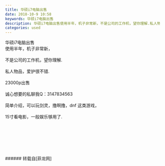 ```yaml
---
title: 华硕i7电脑出售
date: 2018-10-9 10:58
keywords: 华硕i7电脑出售
description: 华硕i7电脑出售使用半年，机子非常新，不是公司的工作机，望你理解.私人物品，爱护很不错.23000p出售诚心想要的私聊我Q：3147834563简单介绍，可以玩剑灵，撸啊撸，dnf 这类游戏，15寸看电影，一般娱乐够用了.
categories: used
---
```

<td class="t_f" id="postmessage_1979443">

华硕i7电脑出售<br/>
使用半年，机子非常新，<br/>
<br/>
不是公司的工作机，望你理解.<br/>
<br/>
私人物品，爱护很不错.<br/>
<br/>
23000p出售<br/>
<br/>
诚心想要的私聊我Q：3147834563<br/>
<br/>
简单介绍，可以玩剑灵，撸啊撸，dnf 这类游戏，<br/>
<br/>
15寸看电影，一般娱乐够用了.<br/>
<br/>
<img alt="" border="0" class="zoom" data-cf-modified-4ac0fad21ede526a6d839560-="" file="http://www.flw.ph/data/appbyme/upload/image/201810/09/jGpqipz8HExd.jpg" id="aimg_cvX2i" lazyloadthumb="1" onclick="" onmouseover="" src="http://www.flw.ph/data/appbyme/upload/image/201810/09/jGpqipz8HExd.jpg"/><br/>
<br/>
<img alt="" border="0" class="zoom" data-cf-modified-4ac0fad21ede526a6d839560-="" file="http://www.flw.ph/data/appbyme/upload/image/201810/09/Oq4iGdet70hL.jpg" id="aimg_T0498" lazyloadthumb="1" onclick="" onmouseover="" src="http://www.flw.ph/data/appbyme/upload/image/201810/09/Oq4iGdet70hL.jpg"/><br/>
<br/>
<img alt="" border="0" class="zoom" data-cf-modified-4ac0fad21ede526a6d839560-="" file="http://www.flw.ph/data/appbyme/upload/image/201810/09/v3c5SpJtansr.jpg" id="aimg_XZLUF" lazyloadthumb="1" onclick="" onmouseover="" src="http://www.flw.ph/data/appbyme/upload/image/201810/09/v3c5SpJtansr.jpg"/><br/>
<br/>
<img alt="" border="0" class="zoom" data-cf-modified-4ac0fad21ede526a6d839560-="" file="http://www.flw.ph/data/appbyme/upload/image/201810/09/pnQp7HxBgbg4.jpg" id="aimg_M4k72" lazyloadthumb="1" onclick="" onmouseover="" src="http://www.flw.ph/data/appbyme/upload/image/201810/09/pnQp7HxBgbg4.jpg"/><br/>
<br/>
<img alt="" border="0" class="zoom" data-cf-modified-4ac0fad21ede526a6d839560-="" file="http://www.flw.ph/data/appbyme/upload/image/201810/09/O8S7NIEgsVVo.jpg" id="aimg_IV6dh" lazyloadthumb="1" onclick="" onmouseover="" src="http://www.flw.ph/data/appbyme/upload/image/201810/09/O8S7NIEgsVVo.jpg"/><br/>
<br/>
</td>
###### 转载自[菲龙网]